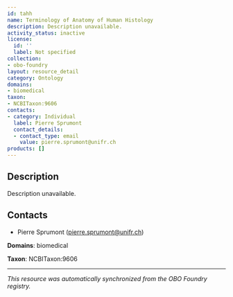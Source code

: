 ```yaml
---
id: tahh
name: Terminology of Anatomy of Human Histology
description: Description unavailable.
activity_status: inactive
license:
  id: ''
  label: Not specified
collection:
- obo-foundry
layout: resource_detail
category: Ontology
domains:
- biomedical
taxon:
- NCBITaxon:9606
contacts:
- category: Individual
  label: Pierre Sprumont
  contact_details:
  - contact_type: email
    value: pierre.sprumont@unifr.ch
products: []
---
```


## Description

Description unavailable.

## Contacts

- Pierre Sprumont (pierre.sprumont@unifr.ch)

**Domains**: biomedical

**Taxon**: NCBITaxon:9606

---

*This resource was automatically synchronized from the OBO Foundry registry.*
